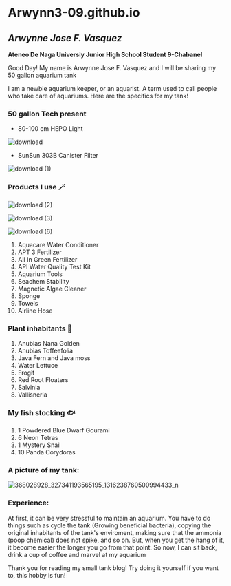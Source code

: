 # Arwynn3-09.github.io
## *Arwynne Jose F. Vasquez*
**Ateneo De Naga Universiy Junior High School Student 9-Chabanel**



Good Day! My name is Arwynne Jose F. Vasquez and I will be sharing my 50 gallon aquarium tank


I am a newbie aquarium keeper, or an aquarist. A term used to call people who take care of aquariums. Here are the specifics for my tank!

### 50 gallon Tech present
- 80-100 cm HEPO Light



![download](https://github.com/Arwynn3-09/Arwynn3-09.github.io/assets/151606264/0438b0ad-2f7e-4b39-a2b5-77db93d8a133)


- SunSun 303B Canister Filter



![download (1)](https://github.com/Arwynn3-09/Arwynn3-09.github.io/assets/151606264/86eaf537-d5b4-4a5d-afcb-9fd70b514474)

### Products I use 🪄




![download (2)](https://github.com/Arwynn3-09/Arwynn3-09.github.io/assets/151606264/636d0961-1bcd-4192-8dc6-6d2f47e94881)








![download (3)](https://github.com/Arwynn3-09/Arwynn3-09.github.io/assets/151606264/a4700dec-246b-4580-b11b-1e5618c95871)








![download (6)](https://github.com/Arwynn3-09/Arwynn3-09.github.io/assets/151606264/d924b7fe-d527-410f-a6c1-5b227cf60a03)


1. Aquacare Water Conditioner
2. APT 3 Fertilizer
3. All In Green Fertilizer
4. API Water Quality Test Kit
5. Aquarium Tools
6. Seachem Stability
7. Magnetic Algae Cleaner
8. Sponge
9. Towels
10. Airline Hose

### Plant inhabitants 🌱
1. Anubias Nana Golden
2. Anubias Toffeefolia
3. Java Fern and Java moss
4. Water Lettuce
5. Frogit
6. Red Root Floaters
7. Salvinia
8. Vallisneria

### My fish stocking 🐟
1. 1 Powdered Blue Dwarf Gourami
2. 6 Neon Tetras
3. 1 Mystery Snail
4. 10 Panda Corydoras

### A picture of my tank:



![368028928_327341193565195_1316238760500994433_n](https://github.com/Arwynn3-09/Arwynn3-09.github.io/assets/151606264/9871f8ab-0886-4f46-98e4-aa2e6688db2c)






### Experience:

At first, it can be very stressful to maintain an aquarium. You have to do things such as cycle the tank (Growing beneficial bacteria), copying the original inhabitants of the tank's enviroment, making sure that the ammonia (poop chemical) does not spike, and so on.
But, when you get the hang of it, it become easier the longer you go from that point. So now, I can sit back, drink a cup of coffee and marvel at my aquarium







Thank you for reading my small tank blog! Try doing it yourself if you want to, this hobby is fun!
